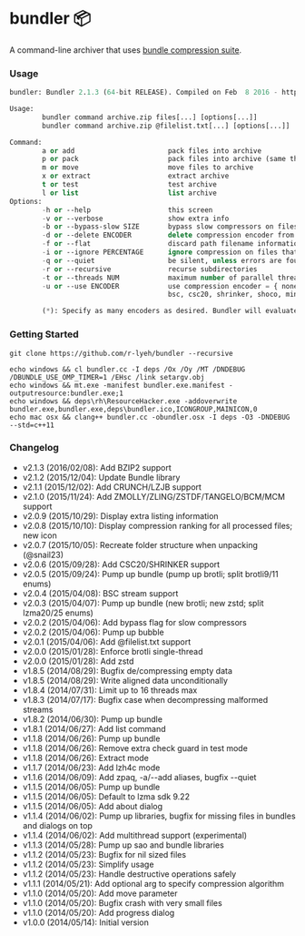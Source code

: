 bundler :package:
=======

A command-line archiver that uses [bundle compression suite](https://github.com/r-lyeh/bundle).

### Usage
```lisp
bundler: Bundler 2.1.3 (64-bit RELEASE). Compiled on Feb  8 2016 - https://github.com/r-lyeh/bundler

Usage:
        bundler command archive.zip files[...] [options[...]]
        bundler command archive.zip @filelist.txt[...] [options[...]]

Command:
        a or add                       pack files into archive
        p or pack                      pack files into archive (same than above)
        m or move                      move files to archive
        x or extract                   extract archive
        t or test                      test archive
        l or list                      list archive
Options:
        -h or --help                   this screen
        -v or --verbose                show extra info
        -b or --bypass-slow SIZE       bypass slow compressors on files larger than given size (in KiB). defaults to 0 (disabled)
        -d or --delete ENCODER         delete compression encoder from useable list (useful after -u all)
        -f or --flat                   discard path filename information, if using --pack or --move
        -i or --ignore PERCENTAGE      ignore compression on files that compress less than given treshold percentage. defaults to 95.0 (percent)
        -q or --quiet                  be silent, unless errors are found
        -r or --recursive              recurse subdirectories
        -t or --threads NUM            maximum number of parallel threads, if possible. defaults to 8 (threads)
        -u or --use ENCODER            use compression encoder = { none, all, lz4, lz4f, zstd, zstdf, lzma20 (default), lzma25, brotli9, brotli11,
                                       bsc, csc20, shrinker, shoco, miniz, lzip, zpaq, tangelo, zmolly, zling, bcm, mcm, crush, lzjb, bzip2 } (*)

        (*): Specify as many encoders as desired. Bundler will evaluate and choose the best compressor for each file.
```

### Getting Started

```
git clone https://github.com/r-lyeh/bundler --recursive
```

```
echo windows && cl bundler.cc -I deps /Ox /Oy /MT /DNDEBUG /DBUNDLE_USE_OMP_TIMER=1 /EHsc /link setargv.obj 
echo windows && mt.exe -manifest bundler.exe.manifest -outputresource:bundler.exe;1
echo windows && deps\rh\ResourceHacker.exe -addoverwrite bundler.exe,bundler.exe,deps\bundler.ico,ICONGROUP,MAINICON,0
echo mac osx && clang++ bundler.cc -obundler.osx -I deps -O3 -DNDEBUG --std=c++11
```

### Changelog
- v2.1.3 (2016/02/08): Add BZIP2 support
- v2.1.2 (2015/12/04): Update Bundle library
- v2.1.1 (2015/12/02): Add CRUNCH/LZJB support
- v2.1.0 (2015/11/24): Add ZMOLLY/ZLING/ZSTDF/TANGELO/BCM/MCM support
- v2.0.9 (2015/10/29): Display extra listing information
- v2.0.8 (2015/10/10): Display compression ranking for all processed files; new icon
- v2.0.7 (2015/10/05): Recreate folder structure when unpacking (@snail23)
- v2.0.6 (2015/09/28): Add CSC20/SHRINKER support
- v2.0.5 (2015/09/24): Pump up bundle (pump up brotli; split brotli9/11 enums)
- v2.0.4 (2015/04/08): BSC stream support
- v2.0.3 (2015/04/07): Pump up bundle (new brotli; new zstd; split lzma20/25 enums)
- v2.0.2 (2015/04/06): Add bypass flag for slow compressors
- v2.0.2 (2015/04/06): Pump up bubble
- v2.0.1 (2015/04/06): Add @filelist.txt support
- v2.0.0 (2015/01/28): Enforce brotli single-thread
- v2.0.0 (2015/01/28): Add zstd 
- v1.8.5 (2014/08/29): Bugfix de/compressing empty data
- v1.8.5 (2014/08/29): Write aligned data unconditionally
- v1.8.4 (2014/07/31): Limit up to 16 threads max
- v1.8.3 (2014/07/17): Bugfix case when decompressing malformed streams
- v1.8.2 (2014/06/30): Pump up bundle
- v1.8.1 (2014/06/27): Add list command
- v1.1.8 (2014/06/26): Pump up bundle
- v1.1.8 (2014/06/26): Remove extra check guard in test mode
- v1.1.8 (2014/06/26): Extract mode
- v1.1.7 (2014/06/23): Add lzh4c mode
- v1.1.6 (2014/06/09): Add zpaq, -a/--add aliases, bugfix --quiet
- v1.1.5 (2014/06/05): Pump up bundle
- v1.1.5 (2014/06/05): Default to lzma sdk 9.22
- v1.1.5 (2014/06/05): Add about dialog 
- v1.1.4 (2014/06/02): Pump up libraries, bugfix for missing files in bundles and dialogs on top
- v1.1.4 (2014/06/02): Add multithread support (experimental)
- v1.1.3 (2014/05/28): Pump up sao and bundle libraries
- v1.1.2 (2014/05/23): Bugfix for nil sized files
- v1.1.2 (2014/05/23): Simplify usage
- v1.1.2 (2014/05/23): Handle destructive operations safely
- v1.1.1 (2014/05/21): Add optional arg to specify compression algorithm
- v1.1.0 (2014/05/20): Add move parameter
- v1.1.0 (2014/05/20): Bugfix crash with very small files
- v1.1.0 (2014/05/20): Add progress dialog
- v1.0.0 (2014/05/14): Initial version
